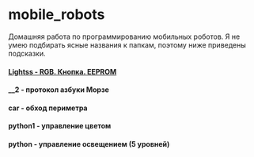 # mobile_robots
Домашняя работа по программированию мобильных роботов. Я не умею подбирать ясные названия к папкам, поэтому ниже приведены подсказки.

#### [Lightss - RGB. Кнопка. EEPROM](https://github.com/tokelau/mobile_robots/tree/master/Lightss)
#### __2 - протокол азбуки Морзе
#### car - обход периметра
#### python1 - управление цветом
#### python - управление освещением (5 уровней)
